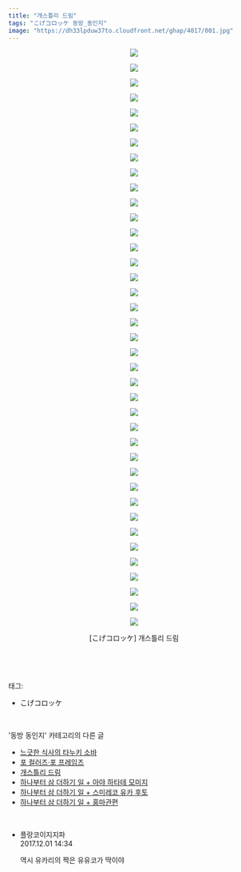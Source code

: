 ```yaml
---
title: "개스틀리 드림"
tags: "こげコロッケ 동방_동인지"
image: "https://dh33lpduw37to.cloudfront.net/ghap/4017/001.jpg"
---
```

<div class="article">
<p style="text-align: center; clear: none; float: none;"><img src="{{ site.imgserver2 }}/ghap/4017/001.jpg"/></p>
<p style="text-align: center; clear: none; float: none;"><img src="{{ site.imgserver2 }}/ghap/4017/002.jpg"/></p>
<p style="text-align: center; clear: none; float: none;"><img src="{{ site.imgserver2 }}/ghap/4017/003.jpg"/></p>
<p style="text-align: center; clear: none; float: none;"><img src="{{ site.imgserver2 }}/ghap/4017/004.jpg"/></p>
<p style="text-align: center; clear: none; float: none;"><img src="{{ site.imgserver2 }}/ghap/4017/005.jpg"/></p>
<p style="text-align: center; clear: none; float: none;"><img src="{{ site.imgserver2 }}/ghap/4017/006.jpg"/></p>
<p style="text-align: center; clear: none; float: none;"><img src="{{ site.imgserver2 }}/ghap/4017/007.jpg"/></p>
<p style="text-align: center; clear: none; float: none;"><img src="{{ site.imgserver2 }}/ghap/4017/008.jpg"/></p>
<p style="text-align: center; clear: none; float: none;"><img src="{{ site.imgserver2 }}/ghap/4017/009.jpg"/></p>
<p style="text-align: center; clear: none; float: none;"><img src="{{ site.imgserver2 }}/ghap/4017/010.jpg"/></p>
<p style="text-align: center; clear: none; float: none;"><img src="{{ site.imgserver2 }}/ghap/4017/011.jpg"/></p>
<p style="text-align: center; clear: none; float: none;"><img src="{{ site.imgserver2 }}/ghap/4017/012.jpg"/></p>
<p style="text-align: center; clear: none; float: none;"><img src="{{ site.imgserver2 }}/ghap/4017/013.jpg"/></p>
<p style="text-align: center; clear: none; float: none;"><img src="{{ site.imgserver2 }}/ghap/4017/014.jpg"/></p>
<p style="text-align: center; clear: none; float: none;"><img src="{{ site.imgserver2 }}/ghap/4017/015.jpg"/></p>
<p style="text-align: center; clear: none; float: none;"><img src="{{ site.imgserver2 }}/ghap/4017/016.jpg"/></p>
<p style="text-align: center; clear: none; float: none;"><img src="{{ site.imgserver2 }}/ghap/4017/017.jpg"/></p>
<p style="text-align: center; clear: none; float: none;"><img src="{{ site.imgserver2 }}/ghap/4017/018.jpg"/></p>
<p style="text-align: center; clear: none; float: none;"><img src="{{ site.imgserver2 }}/ghap/4017/019.jpg"/></p>
<p style="text-align: center; clear: none; float: none;"><img src="{{ site.imgserver2 }}/ghap/4017/020.jpg"/></p>
<p style="text-align: center; clear: none; float: none;"><img src="{{ site.imgserver2 }}/ghap/4017/021.jpg"/></p>
<p style="text-align: center; clear: none; float: none;"><img src="{{ site.imgserver2 }}/ghap/4017/022.jpg"/></p>
<p style="text-align: center; clear: none; float: none;"><img src="{{ site.imgserver2 }}/ghap/4017/023.jpg"/></p>
<p style="text-align: center; clear: none; float: none;"><img src="{{ site.imgserver2 }}/ghap/4017/024.jpg"/></p>
<p style="text-align: center; clear: none; float: none;"><img src="{{ site.imgserver2 }}/ghap/4017/025.jpg"/></p>
<p style="text-align: center; clear: none; float: none;"><img src="{{ site.imgserver2 }}/ghap/4017/026.jpg"/></p>
<p style="text-align: center; clear: none; float: none;"><img src="{{ site.imgserver2 }}/ghap/4017/027.jpg"/></p>
<p style="text-align: center; clear: none; float: none;"><img src="{{ site.imgserver2 }}/ghap/4017/028.jpg"/></p>
<p style="text-align: center; clear: none; float: none;"><img src="{{ site.imgserver2 }}/ghap/4017/029.jpg"/></p>
<p style="text-align: center; clear: none; float: none;"><img src="{{ site.imgserver2 }}/ghap/4017/030.jpg"/></p>
<p style="text-align: center; clear: none; float: none;"><img src="{{ site.imgserver2 }}/ghap/4017/031.jpg"/></p>
<p style="text-align: center; clear: none; float: none;"><img src="{{ site.imgserver2 }}/ghap/4017/032.jpg"/></p>
<p style="text-align: center; clear: none; float: none;"><img src="{{ site.imgserver2 }}/ghap/4017/033.jpg"/></p>
<p style="text-align: center; clear: none; float: none;"><img src="{{ site.imgserver2 }}/ghap/4017/034.jpg"/></p>
<p style="text-align: center; clear: none; float: none;"><img src="{{ site.imgserver2 }}/ghap/4017/035.jpg"/></p>
<p style="text-align: center; clear: none; float: none;"><img src="{{ site.imgserver2 }}/ghap/4017/036.jpg"/></p>
<p style="text-align: center; clear: none; float: none;"><img src="{{ site.imgserver2 }}/ghap/4017/037.jpg"/></p>
<p style="text-align: center; clear: none; float: none;"><img src="{{ site.imgserver2 }}/ghap/4017/038.jpg"/></p>
<p style="text-align: center; clear: none; float: none;"><img src="{{ site.imgserver2 }}/ghap/4017/039.jpg"/></p>
<p style="text-align: center; clear: none; float: none;">[こげコロッケ] 개스틀리 드림</p>
<p><br/></p>
</div><br/>
<div class="tagTrail">
<p>태그: </p>
<ul>
<li>こげコロッケ</li>
</ul>
</div><br/>
<div class="another">
<p>'동방 동인지' 카테고리의 다른 글</p>
<ul>
<li><a href="/ghap_4019">느긋한 식사의 타누키 소바</a></li>
<li><a href="/ghap_4018">포 컬러즈·포 프레임즈</a></li>
<li><a href="/ghap_4017">개스틀리 드림</a></li>
<li><a href="/ghap_4015">하나부터 삼 더하기 일 + 아야 하타테 모미지</a></li>
<li><a href="/ghap_4014">하나부터 삼 더하기 일 + 스미레코 유카 후토</a></li>
<li><a href="/ghap_4013">하나부터 삼 더하기 일 + 홍마관편</a></li>
</ul>
</div><br/>
<div class="cb_module cb_fluid">
<div class="cb_wrt cb_profile">
<div class="comment">
<ul>
<li class="cb_thumb_off" id="comment15142163">
<div class="cb_comment_area">
<div class="cb_info_area">
<div class="cb_section">
<span class="cb_nick_name">플랑코이지지파</span>
</div>
<div class="cb_section">
<span class="cb_date">2017.12.01 14:34 </span>
</div>
</div>
<div class="cb_dsc_comment">
<p class="cb_dsc">
											역시 유카리의 짝은 유유코가 딱이야
										</p>
</div>
</div></li>
</ul>
</div>
</div><!-- commentList close -->
</div><br/>
